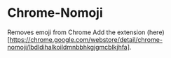 # Chrome-Nomoji
Removes emoji from Chrome
Add the extension (here)[https://chrome.google.com/webstore/detail/chrome-nomoji/lbdldihalkoildmnbbhkgjgmcblkjhfa].
